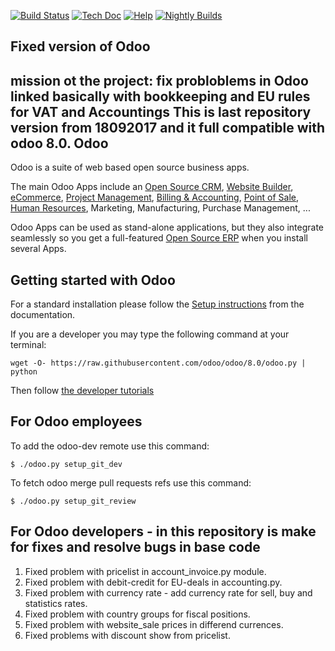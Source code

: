 [![Build Status](http://runbot.odoo.com/runbot/badge/flat/1/8.0.svg)](http://runbot.odoo.com/runbot)
[![Tech Doc](http://img.shields.io/badge/8.0-docs-8f8f8f.svg?style=flat)](http://www.odoo.com/documentation/8.0) 
[![Help](http://img.shields.io/badge/8.0-help-8f8f8f.svg?style=flat)](https://www.odoo.com/forum/help-1)
[![Nightly Builds](http://img.shields.io/badge/8.0-nightly-8f8f8f.svg?style=flat)](http://nightly.odoo.com/)

Fixed version of Odoo
---------------------
mission ot the project: fix probloblems in Odoo linked basically with bookkeeping and EU rules for VAT and Accountings
This is last repository version from 18092017 and it full compatible with odoo 8.0.
Odoo
----

Odoo is a suite of web based open source business apps.

The main Odoo Apps include an <a href="https://www.odoo.com/page/crm">Open Source CRM</a>, <a href="https://www.odoo.com/page/website-builder">Website Builder</a>, <a href="https://www.odoo.com/page/e-commerce">eCommerce</a>, <a href="https://www.odoo.com/page/project-management">Project Management</a>, <a href="https://www.odoo.com/page/accounting">Billing &amp; Accounting</a>, <a href="https://www.odoo.com/page/point-of-sale">Point of Sale</a>, <a href="https://www.odoo.com/page/employees">Human Resources</a>, Marketing, Manufacturing, Purchase Management, ...  

Odoo Apps can be used as stand-alone applications, but they also integrate seamlessly so you get
a full-featured <a href="https://www.odoo.com">Open Source ERP</a> when you install several Apps.


Getting started with Odoo
-------------------------
For a standard installation please follow the <a href="https://www.odoo.com/documentation/8.0/setup/install.html">Setup instructions</a>
from the documentation.

If you are a developer you may type the following command at your terminal:

    wget -O- https://raw.githubusercontent.com/odoo/odoo/8.0/odoo.py | python

Then follow <a href="https://www.odoo.com/documentation/8.0/tutorials.html">the developer tutorials</a>


For Odoo employees
------------------

To add the odoo-dev remote use this command:

    $ ./odoo.py setup_git_dev

To fetch odoo merge pull requests refs use this command:

    $ ./odoo.py setup_git_review


For Odoo developers - in this repository is make for fixes and resolve bugs in base code
--------------------------------------------------------------------------------
1. Fixed problem with pricelist in account_invoice.py module.
2. Fixed problem with debit-credit for EU-deals in accounting.py.
3. Fixed problem with currency rate - add currency rate for sell, buy and statistics rates.
4. Fixed problem with country groups for fiscal positions.
5. Fixed problem with website_sale prices in differend currences.
6. Fixed problems with discount show from pricelist.
